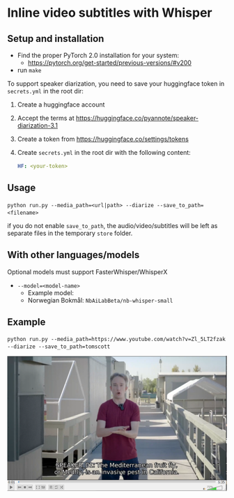 # Inline video subtitles with Whisper

## Setup and installation

- Find the proper PyTorch 2.0 installation for your system:
  - <https://pytorch.org/get-started/previous-versions/#v200>
- run `make`

To support speaker diarization, you need to save your huggingface token in `secrets.yml` in the root dir:

1. Create a huggingface account
2. Accept the terms at <https://huggingface.co/pyannote/speaker-diarization-3.1>
3. Create a token from <https://huggingface.co/settings/tokens>
4. Create `secrets.yml` in the root dir with the following content:

    ```yaml
    HF: <your-token>
    ```

## Usage

`python run.py --media_path=<url|path> --diarize --save_to_path=<filename>`

if you do not enable `save_to_path`, the audio/video/subtitles will be left as separate files in the temporary `store` folder.

## With other languages/models

Optional models must support FasterWhisper/WhisperX

- `--model=<model-name>`
  - Example model:
  - Norwegian Bokmål: `NbAiLabBeta/nb-whisper-small`

## Example

`python run.py --media_path=https://www.youtube.com/watch?v=Zl_5LT2fzak --diarize --save_to_path=tomscott`

![tom-scott](assets/tomscott.png)
